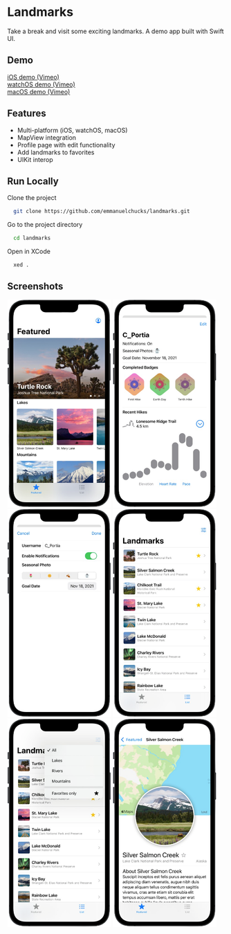 # Landmarks 

Take a break and visit some exciting landmarks. A demo app built with Swift UI.

## Demo
[iOS demo (Vimeo)](https://player.vimeo.com/video/647534850)
<br>
[watchOS demo (Vimeo)](https://player.vimeo.com/video/647537276)
<br>
[macOS demo (Vimeo)](https://player.vimeo.com/video/647536410)

## Features

- Multi-platform (iOS, watchOS, macOS)
- MapView integration
- Profile page with edit functionality
- Add landmarks to favorites
- UIKit interop

## Run Locally

Clone the project

```bash
  git clone https://github.com/emmanuelchucks/landmarks.git
```

Go to the project directory

```bash
  cd landmarks
```

Open in XCode

```bash
  xed .
```

## Screenshots

<img src="https://raw.githubusercontent.com/emmanuelchucks/landmarks/main/Screenshots/Screenshot_2021-11-18_at_10.13.26_PM-removebg.png" alt="Home screen" width="240px"/> <img src="https://raw.githubusercontent.com/emmanuelchucks/landmarks/main/Screenshots/Screenshot_2021-11-18_at_10.13.44_PM-removebg.png" alt="Profile screen" width="240px"/> <img src="https://raw.githubusercontent.com/emmanuelchucks/landmarks/main/Screenshots/Screenshot_2021-11-18_at_10.13.52_PM-removebg.png" alt="Edit profile screen" width="240px"/> <img src="https://raw.githubusercontent.com/emmanuelchucks/landmarks/main/Screenshots/Screenshot_2021-11-18_at_10.14.02_PM-removebg.png" alt="List tab screen" width="240px"/> <img src="https://raw.githubusercontent.com/emmanuelchucks/landmarks/main/Screenshots/Screenshot_2021-11-18_at_10.14.07_PM-removebg.png" alt="Filter landmarks screen" width="240px"/> <img src="https://raw.githubusercontent.com/emmanuelchucks/landmarks/main/Screenshots/Screenshot_2021-11-18_at_10.14.31_PM-removebg.png" alt="Landmark details screen" width="240px"/>
